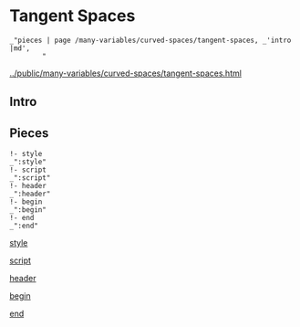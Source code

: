 # Tangent Spaces

    _"pieces | page /many-variables/curved-spaces/tangent-spaces, _'intro |md',
            "

[../public/many-variables/curved-spaces/tangent-spaces.html](# "save:")


## Intro

## Pieces

    !- style
    _":style"
    !- script
    _":script"
    !- header
    _":header"
    !- begin
    _":begin"
    !- end
    _":end"

[style]() 

[script]()

[header]()

[begin]()

[end]()

